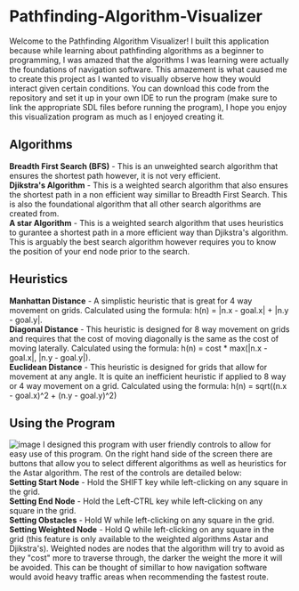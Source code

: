 # Pathfinding-Algorithm-Visualizer
Welcome to the Pathfinding Algorithm Visualizer! I built this application because while learning about pathfinding algorithms as a beginner to programming, I was amazed that the algorithms I was learning were actually the foundations of navigation software. This amazement is what caused me to create this project as I wanted to visually observe how they would interact given certain conditions. You can download this code from the repository and set it up in your own IDE to run the program (make sure to link the appropriate SDL files before running the program), I hope you enjoy this visualization program as much as I enjoyed creating it.

## Algorithms 
**Breadth First Search (BFS)** - This is an unweighted search algorithm that ensures the shortest path however, it is not very efficient.  
**Djikstra's Algorithm** - This is a weighted search algorithm that also ensures the shortest path in a non efficient way simillar to Breadth First Search. This is also the foundational algorithm that all other search algorithms are created from.  
**A star Algorithm** - This is a weighted search algorithm that uses heuristics to gurantee a shortest path in a more efficient way than Djikstra's algorithm. This is arguably the best search algorithm however requires you to know the position of your end node prior to the search.

## Heuristics
**Manhattan Distance** - A simplistic heuristic that is great for 4 way movement on grids. Calculated using the formula: h(n) = |n.x - goal.x| + |n.y - goal.y|.  
**Diagonal Distance** - This heuristic is designed for 8 way movement on grids and requires that the cost of moving diagonally is the same as the cost of moving laterally. Calculated using the formula: h(n) = cost * max(|n.x - goal.x|, |n.y - goal.y|).  
**Euclidean Distance** - This heuristic is designed for grids that allow for movement at any angle. It is quite an inefficient heuristic if applied to 8 way or 4 way movement on a grid. Calculated using the formula: h(n) = sqrt((n.x - goal.x)^2 + (n.y - goal.y)^2)

## Using the Program
![image](https://user-images.githubusercontent.com/65980644/97165622-5f66cc00-175a-11eb-9300-97ac0ffc4cab.png)
I designed this program with user friendly controls to allow for easy use of this program. On the right hand side of the screen there are buttons that allow you to select different algorithms as well as heuristics for the Astar algorithm. The rest of the controls are detailed below:   
**Setting Start Node** - Hold the SHIFT key while left-clicking on any square in the grid.  
**Setting End Node** - Hold the Left-CTRL key while left-clicking on any square in the grid.  
**Setting Obstacles** - Hold W while left-clicking on any square in the grid.  
**Setting Weighted Node** - Hold Q while left-clicking on any square in the grid (this feature is only available to the weighted algorithms Astar and Djikstra's). Weighted nodes are nodes that the algorithm will try to avoid as they "cost" more to traverse through, the darker the weight the more it will be avoided. This can be thought of simillar to how navigation software would avoid heavy traffic areas when recommending the fastest route.
